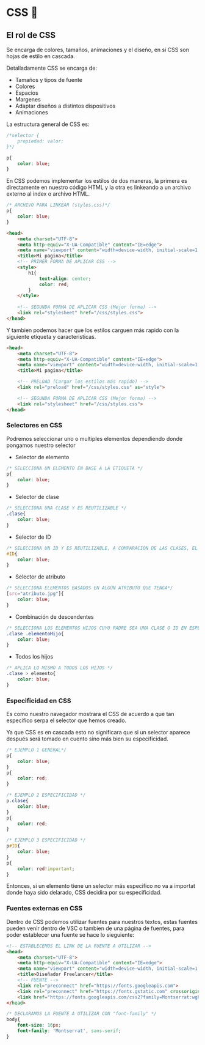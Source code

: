 # CSS :art:

## El rol de CSS
Se encarga de colores, tamaños, animaciones y el diseño, en si CSS son hojas de estilo en cascada.

Detalladamente CSS se encarga de:
  - Tamaños y tipos de fuente
  - Colores
  - Espacios
  - Margenes
  - Adaptar diseños a distintos dispositivos
  - Animaciones

La estructura general de CSS es:
```css
/*selector {
    propiedad: valor;
}*/

p{
    color: blue;
}
```
En CSS podemos implementar los estilos de dos maneras, la primera es directamente en nuestro código HTML y la otra es linkeando a un archivo externo al index o archivo HTML.
```css
/* ARCHIVO PARA LINKEAR (styles.css)*/
p{
    color: blue;
}
```
```html
<head>
    <meta charset="UTF-8">
    <meta http-equiv="X-UA-Compatible" content="IE=edge">
    <meta name="viewport" content="width=device-width, initial-scale=1.0">
    <title>Mi pagina</title>
    <!-- PRIMER FORMA DE APLICAR CSS -->
    <style>
        h1{
            text-align: center;
            color: red;
        }
    </style>
    
    <!-- SEGUNDA FORMA DE APLICAR CSS (Mejor forma) -->
    <link rel="stylesheet" href="/css/styles.css">
</head>
```

Y tambien podemos hacer que los estilos carguen más rapido con la siguiente etiqueta y caracteristicas.
```html
<head>
    <meta charset="UTF-8">
    <meta http-equiv="X-UA-Compatible" content="IE=edge">
    <meta name="viewport" content="width=device-width, initial-scale=1.0">
    <title>Mi pagina</title>

    <!-- PRELOAD (Cargar los estilos más rapido) -->
    <link rel="preload" href="/css/styles.css" as="style">

    <!-- SEGUNDA FORMA DE APLICAR CSS (Mejor forma) -->
    <link rel="stylesheet" href="/css/styles.css">
</head>
```

### Selectores en CSS
Podremos seleccionar uno o multiples elementos dependiendo donde pongamos nuestro selector

  - Selector de elemento
```css
/* SELECCIONA UN ELEMENTO EN BASE A LA ETIQUETA */
p{
    color: blue;
}
```
  - Selector de clase
```css
/* SELECCIONA UNA CLASE Y ES REUTILIZABLE */
.clase{
    color: blue;
}
```

  - Selector de ID
```css
/* SELECCIONA UN ID Y ES REUTILIZABLE, A COMPARACIÓN DE LAS CLASES, EL ID ES UNICO*/
#ID{
    color: blue;
}
```
  - Selector de atributo
```css
/* SELECCIONA ELEMENTOS BASADOS EN ALGÚN ATRIBUTO QUE TENGA*/
[src="atributo.jpg"]{
    color: blue;
}
```
  - Combinación de descendentes
```css
/* SELECCIONA LOS ELEMENTOS HIJOS CUYO PADRE SEA UNA CLASE O ID EN ESPECIFICO*/
.clase .elementoHijo{
    color: blue;
}
```

  - Todos los hijos
```css
/* APLICA LO MISMO A TODOS LOS HIJOS */
.clase > elemento{
    color: blue;
}
```

### Especificidad en CSS
Es como nuestro navegador mostrara el CSS de acuerdo a que tan especifico serpa el selector que hemos creado.

Ya que CSS es en cascada esto no significara que si un selector aparece después será tomado en cuento sino más bien su especificidad.
```css
/* EJEMPLO 1 GENERAL*/
p{
    color: blue;
}
p{
    color: red;
}

/* EJEMPLO 2 ESPECIFICIDAD */
p.clase{
    color: blue;
}
p{
    color: red;
}

/* EJEMPLO 3 ESPECIFICIDAD */
p#ID{
    color: blue;
}
p{
    color: red!important;
}
```

Entonces, si un elemento tiene un selector más especifico no va a importat donde haya sido delarado, CSS decidira por su especificidad.

### Fuentes externas en CSS

Dentro de CSS podemos utilizar fuentes para nuestros textos, estas fuentes pueden venir dentro de VSC o tambien de una página de fuentes, para poder establecer una fuente se hace lo sieguiente:
```html
<!-- ESTABLECEMOS EL LINK DE LA FUENTE A UTILIZAR -->
<head>
    <meta charset="UTF-8">
    <meta http-equiv="X-UA-Compatible" content="IE=edge">
    <meta name="viewport" content="width=device-width, initial-scale=1.0">
    <title>Diseñador Freelancer</title>
    <!-- FUENTE -->
    <link rel="preconnect" href="https://fonts.googleapis.com">
    <link rel="preconnect" href="https://fonts.gstatic.com" crossorigin>
    <link href="https://fonts.googleapis.com/css2?family=Montserrat:wght@400;700&display=swap" 
</head>
```
```css
/* DECLARAMOS LA FUENTE A UTILIZAR CON "font-family" */
body{
    font-size: 16px;
    font-family: 'Montserrat', sans-serif;
}
```